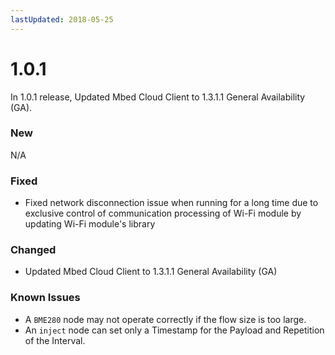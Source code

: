 ```yaml
---
lastUpdated: 2018-05-25
---
```


# 1.0.1

In 1.0.1 release, Updated Mbed Cloud Client to 1.3.1.1 General Availability (GA).

### New

N/A

### Fixed

* Fixed network disconnection issue when running for a long time due to exclusive control of communication processing of Wi-Fi module by updating Wi-Fi module's library

### Changed

* Updated Mbed Cloud Client to 1.3.1.1 General Availability (GA)

### Known Issues

* A `BME280` node may not operate correctly if the flow size is too large.
* An `inject` node can set only a Timestamp for the Payload and Repetition of the Interval.
